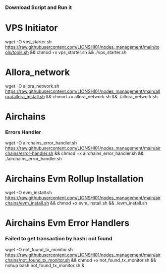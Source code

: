 ### Download Script and Run it

# VPS Initiator

wget -O vps_starter.sh https://raw.githubusercontent.com/LIONSHI01/nodes_management/main/tools/tools.sh && chmod +x vps_starter.sh && ./vps_starter.sh

# Allora_network

wget -O allora_network.sh https://raw.githubusercontent.com/LIONSHI01/nodes_management/main/allora/allora_install.sh && chmod +x allora_network.sh && ./allora_network.sh

# Airchains

### Errors Handler

wget -O airchains_error_handler.sh https://raw.githubusercontent.com/LIONSHI01/nodes_management/main/airchains/error-handler.sh && chmod +x airchains_error_handler.sh && ./airchains_error_handler.sh

# Airchains Evm Rollup Installation

wget -O evm_install.sh https://raw.githubusercontent.com/LIONSHI01/nodes_management/main/airchains/evm_install.sh && chmod +x evm_install.sh && ./evm_install.sh

# Airchains Evm Error Handlers

### Failed to get transaction by hash: not found

wget -O not_found_tx_monitor.sh https://raw.githubusercontent.com/LIONSHI01/nodes_management/main/airchains/not_found_tx_monitor.sh && chmod +x not_found_tx_monitor.sh && nohup bash not_found_tx_monitor.sh &
